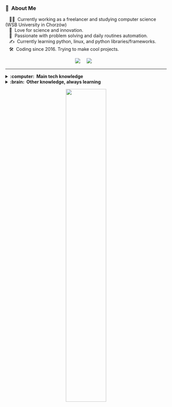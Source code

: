 ### :space_invader: &nbsp;About Me
&nbsp;&nbsp;&nbsp;:technologist: &nbsp;Currently working as a freelancer and studying computer science (WSB University in Chorzów) \
&nbsp;&nbsp;&nbsp;:seedling: &nbsp;Love for science and innovation.\
&nbsp;&nbsp;&nbsp;:heartbeat: &nbsp;Passionate with problem solving and daily routines automation.\
&nbsp;&nbsp;&nbsp;:writing_hand: &nbsp;Currently learning python, linux, and python libraries/frameworks.\
&nbsp;&nbsp;&nbsp;:hammer_and_wrench: &nbsp;Coding since 2016. Trying to make cool projects.

<p align="center">
  <a href="mailto:lange.arj@gmail.com"><img src="https://img.shields.io/badge/gmail-%23D14836.svg?&style=for-the-badge&logo=gmail&logoColor=white"/></a>&nbsp;&nbsp;&nbsp;&nbsp;
  <a href="https://www.linkedin.com/in/adrian-lange-742b41230/"><img src="https://img.shields.io/badge/linkedin-%230077B5.svg?&style=for-the-badge&logo=linkedin&logoColor=white"/></a>&nbsp;&nbsp;&nbsp;&nbsp;
</p>

<hr/>

<details>
  <summary><b>:computer: &nbsp;Main tech knowledge</b></summary>
  <br/>

![Python](https://camo.githubusercontent.com/95e77c11ae77003f5682f73dca573514c73858a237500240ef9661488c13d5a0/68747470733a2f2f696d672e736869656c64732e696f2f62616467652f507974686f6e2d3337373641423f7374796c653d666c6174266c6f676f3d707974686f6e266c6f676f436f6c6f723d7768697465)&nbsp;
![Django](https://camo.githubusercontent.com/8156cb1408affa8db39978334c6e83f794f7048c85b6e434e5ee0d3fb84d3a6a/68747470733a2f2f696d672e736869656c64732e696f2f62616467652f446a616e676f2d3039324532303f7374796c653d666c6174266c6f676f3d646a616e676f266c6f676f436f6c6f723d7768697465)&nbsp;
![DjangoRest](https://camo.githubusercontent.com/92124af611bfe6376e60a436db2935f68225a27a0e106a85f4b8fa91e92aff19/68747470733a2f2f696d672e736869656c64732e696f2f62616467652f446a616e676f2d524553542d6666313730393f7374796c653d666c6174266c6f676f3d646a616e676f266c6f676f436f6c6f723d776869746526636f6c6f723d666631373039266c6162656c436f6c6f723d67726179)&nbsp;
![HTML5](https://camo.githubusercontent.com/1552d2596cea2d6a701b5df74c7fecfd7e3af38daf3de396c40dee419139a266/68747470733a2f2f696d672e736869656c64732e696f2f62616467652f48544d4c352d4533344632363f7374796c653d666c6174266c6f676f3d68746d6c35266c6f676f436f6c6f723d7768697465)&nbsp;
![CSS3](https://camo.githubusercontent.com/aa89e8c48bfb66401e4886a979b805fd74e45f50540efe10a90c76c3d96e2488/68747470733a2f2f696d672e736869656c64732e696f2f62616467652f435353332d3135373242363f7374796c653d666c6174266c6f676f3d63737333266c6f676f436f6c6f723d7768697465)&nbsp;
![Docker](https://camo.githubusercontent.com/633e6d678b5db220e57d2990fdf7ff672af751c7d5d27dd78469b456a3a96385/68747470733a2f2f696d672e736869656c64732e696f2f62616467652f446f636b65722d3030384643433f7374796c653d666c6174266c6f676f3d646f636b6572266c6f676f436f6c6f723d7768697465)&nbsp;
![JavaScript](https://camo.githubusercontent.com/6e8ce928be6e5866e27140eb0bb25479b52137d75ee0196e7b67c91038a9abc3/68747470733a2f2f696d672e736869656c64732e696f2f62616467652f2d4a6176615363726970742d3035313232413f7374796c653d666c6174266c6f676f3d6a617661736372697074)&nbsp;\
![PostgreSQL](https://camo.githubusercontent.com/23e206c3cb487a480bafd2cccc35a4a52270fc0dad6d3126ab1758683426d173/68747470733a2f2f696d672e736869656c64732e696f2f62616467652f506f737467726553514c2d3331363139323f7374796c653d666c6174266c6f676f3d706f737467726573716c266c6f676f436f6c6f723d7768697465)&nbsp;
![SQL](https://camo.githubusercontent.com/0dc50d9288e1c50697e814c440b23436c088526d610ce39c7de4336e665fadbc/68747470733a2f2f696d672e736869656c64732e696f2f62616467652f53514c2d3037343035453f7374796c653d666c6174266c6f676f3d73716c697465266c6f676f436f6c6f723d7768697465)&nbsp;
![PyCharm](https://camo.githubusercontent.com/310a60ac3fb3647c75be308cce090e6a84a2df2a36e4a2ad66d03528f617930f/68747470733a2f2f696d672e736869656c64732e696f2f62616467652f2d5079636861726d2d3035313232413f7374796c653d666c6174266c6f676f3d7079636861726d266c6f676f436f6c6f723d343061383332)&nbsp;
![VSCode](https://camo.githubusercontent.com/1ca4fca85fcdf590edd7002c02ded299502daa79309d0656859b69d55a1c1fa9/68747470733a2f2f696d672e736869656c64732e696f2f62616467652f2d56697375616c25323053747564696f253230436f64652d3035313232413f7374796c653d666c6174266c6f676f3d76697375616c2d73747564696f2d636f6465266c6f676f436f6c6f723d303037414343)&nbsp;
![Postman](https://camo.githubusercontent.com/02b64f9d92297da9919029d443dc344f53ff391b70a8061fbdf41acaa25437d9/68747470733a2f2f696d672e736869656c64732e696f2f62616467652f2d506f73746d616e2d3035313232413f7374796c653d666c6174266c6f676f3d706f73746d616e266c6f676f436f6c6f723d666339383033)&nbsp;
![Git](https://camo.githubusercontent.com/2fc774b6f44efd9ac27316c539e0e94f8e524f872dc5b1c3ef60266a598331bc/68747470733a2f2f696d672e736869656c64732e696f2f62616467652f2d4769742d3035313232413f7374796c653d666c6174266c6f676f3d676974)&nbsp;
![GitHub](https://camo.githubusercontent.com/202a58d250ff1d21ee70433e0070b55f8fed747f8883c1750742aa791b1ad871/68747470733a2f2f696d672e736869656c64732e696f2f62616467652f2d4769744875622d3035313232413f7374796c653d666c6174266c6f676f3d676974687562)&nbsp;
</details>

<details>
  <summary><b>:brain: &nbsp;Other knowledge, always learning</b></summary>
  <br/>
  
![DjangoQ](https://camo.githubusercontent.com/8bdff4caa8135d725d4276bd815d8696801d3c83be86dca785b27f21bc75ce75/68747470733a2f2f696d672e736869656c64732e696f2f62616467652f446a616e676f2d512d3131313131313f7374796c653d666c6174266c6f676f3d646a616e676f266c6f676f436f6c6f723d776869746526636f6c6f723d383662333030266c6162656c436f6c6f723d67726179)&nbsp;
![DjangoChannels](https://camo.githubusercontent.com/d612b03eb124184513841987967a7755c098f25a9ec8f6be79782ead91b99767/68747470733a2f2f696d672e736869656c64732e696f2f62616467652f446a616e676f2d4368616e6e656c732d3131313131313f7374796c653d666c6174266c6f676f3d646a616e676f266c6f676f436f6c6f723d776869746526636f6c6f723d313131313131266c6162656c436f6c6f723d67726179)&nbsp;
![Redis](https://camo.githubusercontent.com/6ed4c962de008db2b6214996f1e5307e04a67084fd46e82a9054f10a98c96987/68747470733a2f2f696d672e736869656c64732e696f2f62616467652f52656469732d4343303030302e7376673f267374796c653d666c6174266c6f676f3d7265646973266c6f676f436f6c6f723d7768697465)&nbsp;
![Celery](https://camo.githubusercontent.com/72c433df937ef1779a3e4eef1be471fa51e6c1a81d3677925ca87368a0257905/68747470733a2f2f696d672e736869656c64732e696f2f62616467652f43656c6572792d3843394134313f267374796c653d666c6174266c6f676f3d63656c657279266c6f676f436f6c6f723d7768697465)&nbsp;
![RabbitMQ](https://camo.githubusercontent.com/1d5777d31419448ae5e8c6998e7b22824281fc1d7797c21e93890e26f6aba61f/68747470733a2f2f696d672e736869656c64732e696f2f62616467652f5261626269744d512d2532334646363630302e7376673f267374796c653d666c6174266c6f676f3d7261626269746d71266c6f676f436f6c6f723d7768697465)&nbsp;
</details>

<p align="center">
  <img height="50%" width="auto" src ="https://github-readme-stats.vercel.app/api/top-langs/?username=adrian-lange&layout=compact&hide_border=true&theme=darcula&bg_color=00000000&langs_count=6&hide=jupyter%20notebook,tex,css,php">
  <br>
</p>
